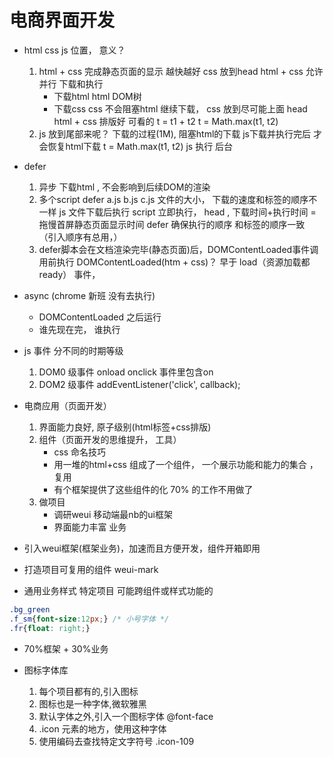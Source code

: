 # 电商界面开发

- html  css  js 位置， 意义？ 
    1. html + css  完成静态页面的显示 越快越好 
        css 放到head html + css 允许 并行 下载和执行 
        - 下载html html  DOM树
        - 下载css 
        css 不会阻塞html 继续下载，  css 放到尽可能上面 head  
        html  + css 排版好  可看的
        t = t1  + t2 
        t = Math.max(t1, t2)
    2. js 放到尾部来呢？
        下载的过程(1M), 阻塞html的下载 
        js下载并执行完后 才会恢复html下载 
        t = Math.max(t1, t2) 
        js 执行 后台 

- defer  
    1. 异步 下载html  , 不会影响到后续DOM的渲染
    2. 多个script defer  a.js  b.js c.js 
        文件的大小， 下载的速度和标签的顺序不一样
        js 文件下载后执行 
        script  立即执行， head ,  下载时间+执行时间 =  拖慢首屏静态页面显示时间 
        defer  确保执行的顺序 和标签的顺序一致 （引入顺序有总用，）
    3. defer脚本会在文档渲染完毕(静态页面)后，DOMContentLoaded事件调用前执行
        DOMContentLoaded(htm + css)？  早于 load（资源加载都ready） 事件，

- async (chrome 新班 没有去执行)
    - DOMContentLoaded 之后运行
    - 谁先现在完， 谁执行 


- js  事件  分不同的时期等级
    1. DOM0 级事件  onload onclick 事件里包含on
    2. DOM2 级事件 addEventListener('click', callback);


-  电商应用（页面开发）
    1. 界面能力良好, 原子级别(html标签+css排版)
    2. 组件（页面开发的思维提升， 工具）
        - css 命名技巧
        - 用一堆的html+css 组成了一个组件， 一个展示功能和能力的集合 ， 复用
        - 有个框架提供了这些组件的化 70% 的工作不用做了
    3. 做项目
        - 调研weui  移动端最nb的ui框架
        - 界面能力丰富 业务 


- 引入weui框架(框架业务)，加速而且方便开发，组件开箱即用
- 打造项目可复用的组件 weui-mark
- 通用业务样式 特定项目 可能跨组件或样式功能的
```css
.bg_green
.f_sm{font-size:12px;} /* 小号字体 */
.fr{float: right;}
```


- 70%框架 + 30%业务

- 图标字体库
    1. 每个项目都有的,引入图标
    2. 图标也是一种字体,微软雅黑
    3. 默认字体之外,引入一个图标字体 @font-face
    4. .icon 元素的地方，使用这种字体
    5. 使用编码去查找特定文字符号 .icon-109